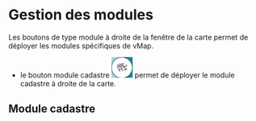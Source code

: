 # Gestion des modules


Les boutons de type module à droite de la fenêtre de la carte permet de déployer les modules spécifiques de vMap. 


-   le bouton module cadastre  ![](../images/bouton_module_cadastre.png) permet de déployer le module cadastre à droite de la carte.


## Module cadastre






